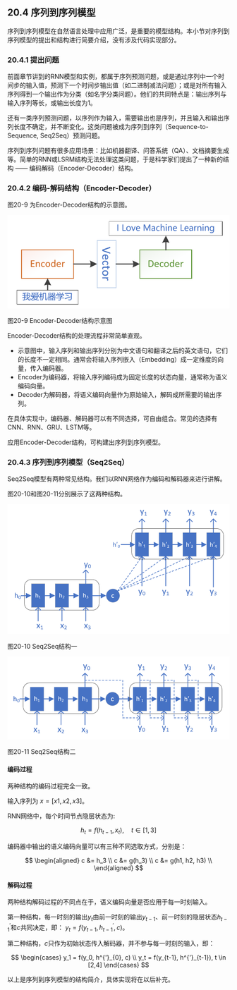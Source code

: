 <!--Copyright © Microsoft Corporation. All rights reserved.
  适用于[License](https://github.com/Microsoft/ai-edu/blob/master/LICENSE.md)版权许可-->

## 20.4 序列到序列模型

序列到序列模型在自然语言处理中应用广泛，是重要的模型结构。本小节对序列到序列模型的提出和结构进行简要介绍，没有涉及代码实现部分。

### 20.4.1 提出问题

前面章节讲到的RNN模型和实例，都属于序列预测问题，或是通过序列中一个时间步的输入值，预测下一个时间步输出值（如二进制减法问题）；或是对所有输入序列得到一个输出作为分类（如名字分类问题）。他们的共同特点是：输出序列与输入序列等长，或输出长度为1。

还有一类序列预测问题，以序列作为输入，需要输出也是序列，并且输入和输出序列长度不确定，并不断变化。这类问题被成为序列到序列（Sequence-to-Sequence, Seq2Seq）预测问题。

序列到序列问题有很多应用场景：比如机器翻译、问答系统（QA）、文档摘要生成等。简单的RNN或LSRM结构无法处理这类问题，于是科学家们提出了一种新的结构 —— 编码解码（Encoder-Decoder）结构。


### 20.4.2 编码-解码结构（Encoder-Decoder）

图20-9 为Encoder-Decoder结构的示意图。

<img src="../Images/20/encoder-decoder.png" />

图20-9 Encoder-Decoder结构示意图

Encoder-Decoder结构的处理流程非常简单直观。

- 示意图中，输入序列和输出序列分别为中文语句和翻译之后的英文语句，它们的长度不一定相同。通常会将输入序列嵌入（Embedding）成一定维度的向量，传入编码器。
- Encoder为编码器，将输入序列编码成为固定长度的状态向量，通常称为语义编码向量。
- Decoder为解码器，将语义编码向量作为原始输入，解码成所需要的输出序列。

在具体实现中，编码器、解码器可以有不同选择，可自由组合。常见的选择有CNN、RNN、GRU、LSTM等。

应用Encoder-Decoder结构，可构建出序列到序列模型。


### 20.4.3 序列到序列模型（Seq2Seq）

Seq2Seq模型有两种常见结构。我们以RNN网络作为编码和解码器来进行讲解。

图20-10和图20-11分别展示了这两种结构。

<img src="../Images/20/Seq2Seq_structure1.png" />

图20-10 Seq2Seq结构一

<img src="../Images/20/Seq2Seq_structure2.png" />

图20-11 Seq2Seq结构二

#### 编码过程

两种结构的编码过程完全一致。

输入序列为 $x=[x1, x2, x3]$。

RNN网络中，每个时间节点隐层状态为:

$$
h_t = f(h_{t-1}, x_t), \quad t \in [1,3]
$$

编码器中输出的语义编码向量可以有三种不同选取方式，分别是：

$$
\begin{aligned}
c &= h_3 \\
c &= g(h_3) \\
c &= g(h1, h2, h3) \\
\end{aligned}
$$

#### 解码过程

两种结构解码过程的不同点在于，语义编码向量是否应用于每一时刻输入。

第一种结构，每一时刻的输出$y_t$由前一时刻的输出$y_{t-1}$、前一时刻的隐层状态$h^{'}_{t-1}$和$c$共同决定，即： $y_t = f(y_{t-1}, h^{'}_{t-1}, c)$。

第二种结构，$c$只作为初始状态传入解码器，并不参与每一时刻的输入，即：

$$
\begin{cases}
    y_1 = f(y_0, h^{'}_{0}, c) \\
    y_t = f(y_{t-1}, h^{'}_{t-1}), t \in [2,4]
\end{cases}
$$

以上是序列到序列模型的结构简介，具体实现将在以后补充。
